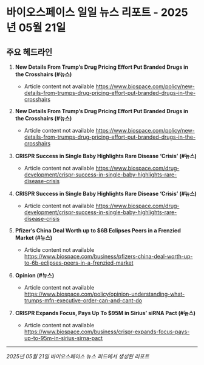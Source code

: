 # 바이오스페이스 일일 뉴스 리포트 - 2025년 05월 21일


## 주요 헤드라인

1. **New Details From Trump’s Drug Pricing Effort Put Branded Drugs in the Crosshairs (#뉴스)**
   - Article content not available
   <https://www.biospace.com/policy/new-details-from-trumps-drug-pricing-effort-put-branded-drugs-in-the-crosshairs>

2. **New Details From Trump’s Drug Pricing Effort Put Branded Drugs in the Crosshairs (#뉴스)**
   - Article content not available
   <https://www.biospace.com/policy/new-details-from-trumps-drug-pricing-effort-put-branded-drugs-in-the-crosshairs>

3. **CRISPR Success in Single Baby Highlights Rare Disease ‘Crisis’ (#뉴스)**
   - Article content not available
   <https://www.biospace.com/drug-development/crispr-success-in-single-baby-highlights-rare-disease-crisis>

4. **CRISPR Success in Single Baby Highlights Rare Disease ‘Crisis’ (#뉴스)**
   - Article content not available
   <https://www.biospace.com/drug-development/crispr-success-in-single-baby-highlights-rare-disease-crisis>

5. **Pfizer’s China Deal Worth up to $6B Eclipses Peers in a Frenzied Market (#뉴스)**
   - Article content not available
   <https://www.biospace.com/business/pfizers-china-deal-worth-up-to-6b-eclipses-peers-in-a-frenzied-market>

6. **Opinion (#뉴스)**
   - Article content not available
   <https://www.biospace.com/policy/opinion-understanding-what-trumps-mfn-executive-order-can-and-cant-do>

7. **CRISPR Expands Focus, Pays Up To $95M in Sirius’ siRNA Pact (#뉴스)**
   - Article content not available
   <https://www.biospace.com/business/crispr-expands-focus-pays-up-to-95m-in-sirius-sirna-pact>


---
*2025년 05월 21일 바이오스페이스 뉴스 피드에서 생성된 리포트*